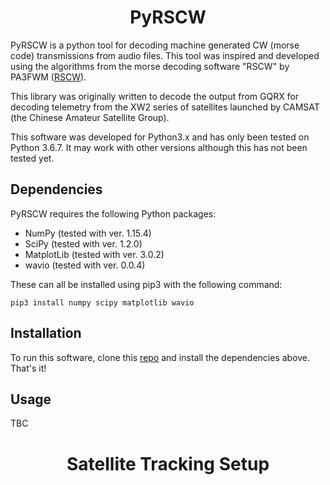 <h1 align="center"> PyRSCW </h1> 

PyRSCW is a python tool for decoding machine generated CW (morse code) transmissions from audio files. This tool was inspired and developed using the algorithms from the morse decoding software "RSCW" by PA3FWM ([RSCW](http://wwwhome.cs.utwente.nl/~ptdeboer/ham/rscw/)).

This library was originally written to decode the output from GQRX for decoding telemetry from the XW2 series of satellites launched by CAMSAT (the Chinese Amateur Satellite Group).

This software was developed for Python3.x and has only been tested on Python 3.6.7. It may work with other versions although this has not been tested yet.

## Dependencies
PyRSCW requires the following Python packages:
 - NumPy (tested with ver. 1.15.4)
 - SciPy (tested with ver. 1.2.0)
 - MatplotLib (tested with ver. 3.0.2)
 - wavio (tested with ver. 0.0.4)

These can all be installed using pip3 with the following command:
```
pip3 install numpy scipy matplotlib wavio
```

## Installation
To run this software, clone this [repo](https://github.com/m0zjo-code/Pyrscw) and install the dependencies above. That's it!

## Usage

TBC

<h1 align="center"> Satellite Tracking Setup </h1> 